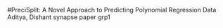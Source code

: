 #PreciSplit: A Novel Approach to Predicting Polynomial Regression Data
Aditya, Dishant synapse paper grp1
